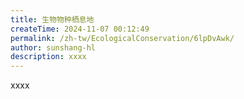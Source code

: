 ```yaml
---
title: 生物物种栖息地
createTime: 2024-11-07 00:12:49
permalink: /zh-tw/EcologicalConservation/6lpDvAwk/
author: sunshang-hl
description: xxxx
---
```


xxxx